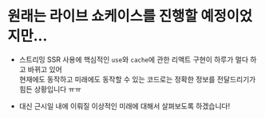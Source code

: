 ---
---

# 원래는 라이브 쇼케이스를 진행할 예정이었지만...

<v-clicks>

- 스트리밍 SSR 사용에 핵심적인 `use`와 `cache`에 관한 리액트 구현이 하루가 멀다 하고 바뀌고 있어<br>
  현재에도 동작하고 미래에도 동작할 수 있는 코드로는 정확한 정보를 전달드리기가 힘든 상황입니다 ㅠㅠ

- 대신 근시일 내에 이뤄질 이상적인 미래에 대해서 살펴보도록 하겠습니다!

</v-clicks>

<!--
사실은 현장에서 라이브 쇼케이스를 진행해볼 예정이었는데요,

스트리밍 SSR 사용에 핵심적인 use와 cache에 관한 리액트 구현이 현재 하루가 멀다 하고
바뀌고 있는 상황이라, 현재에도 동작하고 미래에도 동작할 수 있는 코드로는 정확한 정보를
전달드리기가 힘든 상황입니다.

대신 최근에 따끈따끈하게 머지된 PR들과, 현재 리뷰가 진행 중인 PR들에서 가져온 최신 정보들로
근시일 내에 이뤄질 수 있는 이상적인 미래에 대해서 다뤄보는 시간을 가져보겠습니다!
-->
